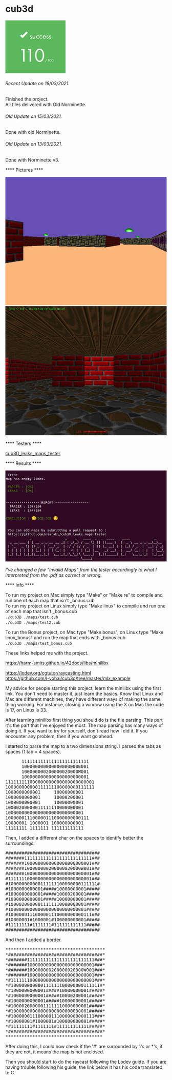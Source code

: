 # cub3d

![GitHub Logo](/extras/images/Success.png)

###### <i>Recent Update on 18/03/2021.</i>
Finished the project.\
All files delivered with Old Norminette.

###### <i>Old Update on 15/03/2021.</i>
Done with old Norminette.

###### <i>Old Update on 13/03/2021.</i>
Done with Norminette v3.

**** Pictures ****

![GitHub Logo](/extras/images/picture_1.png)\
![GitHub Logo](/extras/images/picture_2.png)

**** Testers ****

[cub3D_leaks_maps_tester](https://github.com/mlaraki/cub3D_leaks_maps_tester)

**** Results ****

![GitHub Logo](/extras/images/cub3D_leaks_maps_tester.png)

*I've changed a few "Invalid Maps" from the tester accordingly to what I interpreted from the .pdf as correct or wrong.*


**** Info ****

To run my project on Mac simply type "Make" or "Make re" to compile and run one of each map that isn't _bonus.cub \
To run my project on Linux simply type "Make linux" to compile and run one of each map that isn't _bonus.cub \
`./cub3D ./maps/test.cub` \
`./cub3D ./maps/test2.cub` 

To run the Bonus project, on Mac type "Make bonus", on Linux type "Make linux_bonus" and run the map that ends with _bonus.cub \
`./cub3D ./maps/test_bonus.cub` 

These links helped me with the project.

https://harm-smits.github.io/42docs/libs/minilibx

https://lodev.org/cgtutor/raycasting.html \
https://github.com/l-yohai/cub3d/tree/master/mlx_example

My advice for people starting this project, learn the minilibx using the first link. You don't need to master it, just learn the basics. Know that Linux and Mac are different machines, they have different ways of making the same thing working. For instance, closing a window using the X on Mac the code is 17, on Linux is 33. 

After learning minilibx first thing you should do is the file parsing. This part it's the part that I've enjoyed the most. The map parsing has many ways of doing it. If you want to try for yourself, don't read how I did it. If you encounter any problem, then if you want go ahead.

I started to parse the map to a two dimensions string. I parsed the tabs as spaces (1 tab = 4 spaces).

<pre>
      1111111111111111111111111
      1000000000000000000000001
      100000000200000020000W001
      1000000000000000000000001
111111111000000000000000000000001
100000000000111111100000000111111
1000000000001     10000000001
1000000000001     10000200001
1000000000001     10000000001
10000200000011111110000000001
10000000000000000000000000001
1000000111000001110000000000111
10000001 1000001 100000000001
11111111 1111111 111111111111
</pre>

Then, I added a different char on the spaces to identify better the surroundings.

<pre>
###################################
#######1111111111111111111111111###
#######1000000000000000000000001###
#######100000000200000020000W001###
#######1000000000000000000000001###
#1111111000000000000000000000001###
#100000000000111111100000000111111#
#1000000000001#####10000000001#####
#1000000000001#####10000200001#####
#1000000000001#####10000000001#####
#10000200000011111110000000001#####
#10000000000000000000000000001#####
#1000000111000001110000000000111###
#10000001#1000001#100000000001#####
#11111111#1111111#111111111111#####
###################################
</pre>

And then I added a border.

<pre>
*************************************
*###################################*
*#######1111111111111111111111111###*
*#######1000000000000000000000001###*
*#######100000000200000020000W001###*
*#######1000000000000000000000001###*
*#1111111000000000000000000000001###*
*#100000000000111111100000000111111#*
*#1000000000001#####10000000001#####*
*#1000000000001#####10000200001#####*
*#1000000000001#####10000000001#####*
*#10000200000011111110000000001#####*
*#10000000000000000000000000001#####*
*#1000000111000001110000000000111###*
*#10000001#1000001#100000000001#####*
*#11111111#1111111#111111111111#####*
*###################################*
************************************
</pre>

After doing this, I could now check if the '#' are surrounded by 1's or *'s, if they are not, it means the map is not enclosed.

Then you should start to do the raycast following the Lodev guide. If you are having trouble following his guide, the link below it has his code translated to C.
